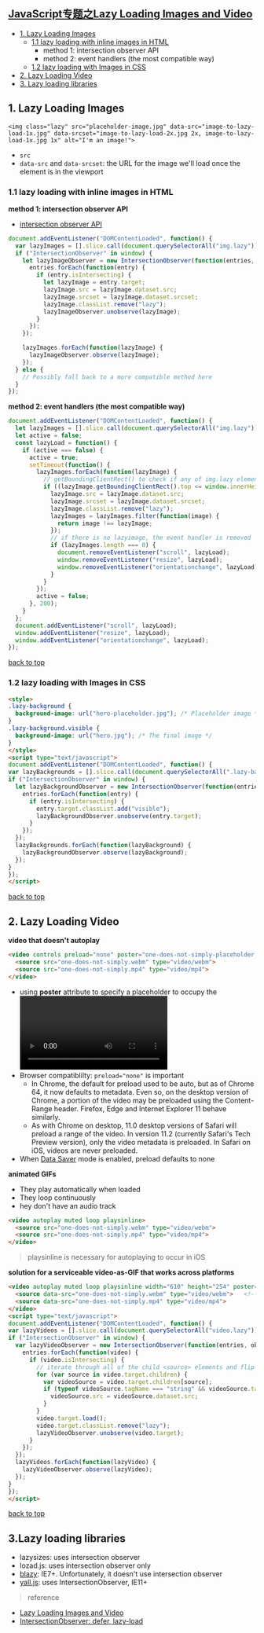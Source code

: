 ## [JavaScript专题之Lazy Loading Images and Video](#top)

- [1. Lazy Loading Images](#Images)
  - [1.1 lazy loading with inline images in HTML](#HTML)
    - method 1: intersection observer API
    - method 2: event handlers (the most compatible way)
  - [1.2 lazy loading with Images in CSS](#event)
- [2. Lazy Loading Video](#Video)
- [3. Lazy loading libraries](#libraries)

<h2 id="Images">1. Lazy Loading Images</h2>

`<img class="lazy" src="placeholder-image.jpg" data-src="image-to-lazy-load-1x.jpg" data-srcset="image-to-lazy-load-2x.jpg 2x, image-to-lazy-load-1x.jpg 1x" alt="I'm an image!">`

- `src`
- `data-src` and `data-srcset`: the URL for the image we'll load once the element is in the viewport

<h3 id="HTML">1.1 lazy loading with inline images in HTML</h3>

**method 1: intersection observer API**

- [intersection observer API](https://developers.google.com/web/updates/2016/04/intersectionobserver)

```javascript
document.addEventListener("DOMContentLoaded", function() {
  var lazyImages = [].slice.call(document.querySelectorAll("img.lazy"));
  if ("IntersectionObserver" in window) {
    let lazyImageObserver = new IntersectionObserver(function(entries, observer) {
      entries.forEach(function(entry) {
        if (entry.isIntersecting) {
          let lazyImage = entry.target;
          lazyImage.src = lazyImage.dataset.src;
          lazyImage.srcset = lazyImage.dataset.srcset;
          lazyImage.classList.remove("lazy");
          lazyImageObserver.unobserve(lazyImage);
        }
      });
    });

    lazyImages.forEach(function(lazyImage) {
      lazyImageObserver.observe(lazyImage);
    });
  } else {
    // Possibly fall back to a more compatible method here
  }
});
```

**method 2: event handlers (the most compatible way)**

```javascript
document.addEventListener("DOMContentLoaded", function() {
  let lazyImages = [].slice.call(document.querySelectorAll("img.lazy"));
  let active = false;
  const lazyLoad = function() {
    if (active === false) {
      active = true;
      setTimeout(function() {
        lazyImages.forEach(function(lazyImage) {
          // getBoundingClientRect() to check if any of img.lazy elements are in the viewport
          if ((lazyImage.getBoundingClientRect().top <= window.innerHeight && lazyImage.getBoundingClientRect().bottom >= 0) && getComputedStyle(lazyImage).display !== "none") {
            lazyImage.src = lazyImage.dataset.src;
            lazyImage.srcset = lazyImage.dataset.srcset;
            lazyImage.classList.remove("lazy");
            lazyImages = lazyImages.filter(function(image) {
              return image !== lazyImage;
            });
            // if there is no lazyimage, the event handler is removed
            if (lazyImages.length === 0) {
              document.removeEventListener("scroll", lazyLoad);
              window.removeEventListener("resize", lazyLoad);
              window.removeEventListener("orientationchange", lazyLoad);
            }
          }
        });
        active = false;
      }, 200);
    }
  };
  document.addEventListener("scroll", lazyLoad);
  window.addEventListener("resize", lazyLoad);
  window.addEventListener("orientationchange", lazyLoad);
});
```

[back to top](#top)

<h3 id="event">1.2 lazy loading with Images in CSS</h3>

```HTML
<style>
.lazy-background {
  background-image: url("hero-placeholder.jpg"); /* Placeholder image */
}
.lazy-background.visible {
  background-image: url("hero.jpg"); /* The final image */
}
</style>
<script type="text/javascript">
document.addEventListener("DOMContentLoaded", function() {
var lazyBackgrounds = [].slice.call(document.querySelectorAll(".lazy-background"));
if ("IntersectionObserver" in window) {
  let lazyBackgroundObserver = new IntersectionObserver(function(entries, observer) {
    entries.forEach(function(entry) {
      if (entry.isIntersecting) {
        entry.target.classList.add("visible");
        lazyBackgroundObserver.unobserve(entry.target);
      }
    });
  });
  lazyBackgrounds.forEach(function(lazyBackground) {
    lazyBackgroundObserver.observe(lazyBackground);
  });
}
});
</script>
```

[back to top](#top)

<h2 id="Video">2. Lazy Loading Video</h2>

**video that doesn't autoplay**

```html
<video controls preload="none" poster="one-does-not-simply-placeholder.jpg">
  <source src="one-does-not-simply.webm" type="video/webm">
  <source src="one-does-not-simply.mp4" type="video/mp4">
</video>
```

- using **poster** attribute to specify a placeholder to occupy the <video> element's space until the video is lazy loaded
- Browser compatiblilty: `preload="none"` is important
  - In Chrome, the default for preload used to be auto, but as of Chrome 64, it now defaults to metadata. Even so, on the desktop version of Chrome, a portion of the video may be preloaded using the Content-Range header. Firefox, Edge and Internet Explorer 11 behave similarly.
  - As with Chrome on desktop, 11.0 desktop versions of Safari will preload a range of the video. In version 11.2 (currently Safari's Tech Preview version), only the video metadata is preloaded. In Safari on iOS, videos are never preloaded.
- When [Data Saver](https://support.google.com/chrome/answer/2392284) mode is enabled, preload defaults to none

**animated GIFs**

- They play automatically when loaded
- They loop continuously
- hey don't have an audio track

```HTML
<video autoplay muted loop playsinline>
  <source src="one-does-not-simply.webm" type="video/webm">
  <source src="one-does-not-simply.mp4" type="video/mp4">
</video>
```

> playsinline is necessary for autoplaying to occur in iOS

**solution for a serviceable video-as-GIF that works across platforms**

```html
<video autoplay muted loop playsinline width="610" height="254" poster="one-does-not-simply.jpg">
  <source data-src="one-does-not-simply.webm" type="video/webm">   <!--using data-src attribute-->
  <source data-src="one-does-not-simply.mp4" type="video/mp4">
</video>
<script type="text/javascript">
document.addEventListener("DOMContentLoaded", function() {
var lazyVideos = [].slice.call(document.querySelectorAll("video.lazy"));
if ("IntersectionObserver" in window) {
  var lazyVideoObserver = new IntersectionObserver(function(entries, observer) {
    entries.forEach(function(video) {
      if (video.isIntersecting) {
        // iterate through all of the child <source> elements and flip their data-src attributes to src attributes
        for (var source in video.target.children) {
          var videoSource = video.target.children[source];
          if (typeof videoSource.tagName === "string" && videoSource.tagName === "SOURCE") {
            videoSource.src = videoSource.dataset.src;
          }
        }
        video.target.load();
        video.target.classList.remove("lazy");
        lazyVideoObserver.unobserve(video.target);
      }
    });
  });
  lazyVideos.forEach(function(lazyVideo) {
    lazyVideoObserver.observe(lazyVideo);
  });
}
});
</script>
```

[back to top](#top)

<h2 id="libraries">3.Lazy loading libraries</h2>

- lazysizes: uses intersection observer
- lozad.js: uses intersection observer only
- [blazy](https://github.com/dinbror/blazy): IE7+. Unfortunately, it doesn't use intersection observer
- [yall.js](https://github.com/malchata/yall.js): uses IntersectionObserver, IE11+

> reference

- [Lazy Loading Images and Video](https://developers.google.com/web/fundamentals/performance/lazy-loading-guidance/images-and-video/)
- [IntersectionObserver: defer, lazy-load](https://github.com/honggzb/Study-General/blob/master/HTML5/IntersectionObserver%20API:%20defer%2C%20lazy-load.md#Sample)
